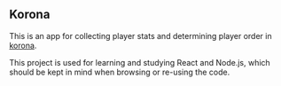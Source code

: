 ## Korona

This is an app for collecting player stats and determining player order in [korona](https://boardgamegeek.com/boardgame/25617/korona).

This project is used for learning and studying React and Node.js, which should be kept in mind when browsing or re-using the code.
